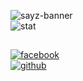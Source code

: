![sayz-banner](https://github.com/user-attachments/assets/9a830e85-9b4d-4a8f-9e54-4a19265591b1)\
![stat](https://github.com/user-attachments/assets/f5ff2e07-5d4e-4c74-b3f1-866599cb3b00)
##
[![facebook](https://github.com/user-attachments/assets/4d0f03c5-ad23-420e-bea5-b39ea473eb83)](https://www.facebook.com/sayz.moon)\
[![github](https://github.com/user-attachments/assets/5192a42c-4984-4498-ab96-8b119ef9feae)](https://github.com/sayz-rio)
#

